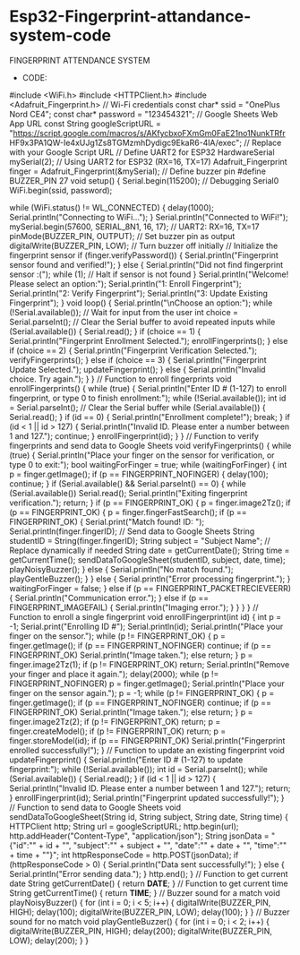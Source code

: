 # Esp32-Fingerprint-attandance-system-code


 FINGERPRINT ATTENDANCE SYSTEM
 
* CODE:

  
#include <WiFi.h>
#include <HTTPClient.h>
#include <Adafruit_Fingerprint.h>
// Wi-Fi credentials
const char* ssid = "OnePlus Nord CE4";
const char* password = "123454321";
// Google Sheets Web App URL
const String googleScriptURL =
"https://script.google.com/macros/s/AKfycbxoFXmGm0FaE21no1NunkTRfr
HF9x3PA1QW-Ie4xUJg1Zs8TGMzmhDydigc9EkaR6-4lA/exec"; // Replace
with your Google Script URL
// Define UART2 for ESP32
HardwareSerial mySerial(2); // Using UART2 for ESP32 (RX=16, TX=17)
Adafruit_Fingerprint finger = Adafruit_Fingerprint(&mySerial);
// Define buzzer pin
#define BUZZER_PIN 27
void setup() {
 Serial.begin(115200); // Debugging Serial0
 WiFi.begin(ssid, password);

 while (WiFi.status() != WL_CONNECTED) {
 delay(1000);
 Serial.println("Connecting to WiFi...");
 }
 Serial.println("Connected to WiFi!");
 mySerial.begin(57600, SERIAL_8N1, 16, 17); // UART2: RX=16, TX=17
 pinMode(BUZZER_PIN, OUTPUT); // Set buzzer pin as output
 digitalWrite(BUZZER_PIN, LOW); // Turn buzzer off initially
 // Initialize the fingerprint sensor
 if (finger.verifyPassword()) {
 Serial.println("Fingerprint sensor found and verified!");
 } else {
 Serial.println("Did not find fingerprint sensor :(");
 while (1); // Halt if sensor is not found
 }
 Serial.println("Welcome! Please select an option:");
 Serial.println("1: Enroll Fingerprint");
 Serial.println("2: Verify Fingerprint");
 Serial.println("3: Update Existing Fingerprint");
}
void loop() {
 Serial.println("\nChoose an option:");
 while (!Serial.available()); // Wait for input from the user
 int choice = Serial.parseInt();
 // Clear the Serial buffer to avoid repeated inputs
 while (Serial.available()) {
 Serial.read();
 }
 if (choice == 1) {
 Serial.println("Fingerprint Enrollment Selected.");
 enrollFingerprints();
 } else if (choice == 2) {
 Serial.println("Fingerprint Verification Selected.");
 verifyFingerprints();
 } else if (choice == 3) {
 Serial.println("Fingerprint Update Selected.");
 updateFingerprint();
 } else {
 Serial.println("Invalid choice. Try again.");
 }
}
// Function to enroll fingerprints
void enrollFingerprints() {
 while (true) {
 Serial.println("Enter ID # (1-127) to enroll fingerprint, or type 0 to finish
enrollment:");
 while (!Serial.available());
 int id = Serial.parseInt();
 // Clear the Serial buffer
 while (Serial.available()) {
 Serial.read();
 }
 if (id == 0) {
 Serial.println("Enrollment complete!");
 break;
 }
 if (id < 1 || id > 127) {
 Serial.println("Invalid ID. Please enter a number between 1 and 127.");
 continue;
 }
 enrollFingerprint(id);
 }
}
// Function to verify fingerprints and send data to Google Sheets
void verifyFingerprints() {
 while (true) {
 Serial.println("Place your finger on the sensor for verification, or type 0 to
exit:");
 bool waitingForFinger = true;
 while (waitingForFinger) {
 int p = finger.getImage();
 if (p == FINGERPRINT_NOFINGER) {
 delay(100);
 continue;
 }
 if (Serial.available() && Serial.parseInt() == 0) {
 while (Serial.available()) Serial.read();
 Serial.println("Exiting fingerprint verification.");
 return;
 }
 if (p == FINGERPRINT_OK) {
 p = finger.image2Tz();
 if (p == FINGERPRINT_OK) {
 p = finger.fingerFastSearch();
 if (p == FINGERPRINT_OK) {
 Serial.print("Match found! ID: ");
 Serial.println(finger.fingerID);
 // Send data to Google Sheets
 String studentID = String(finger.fingerID);
 String subject = "Subject Name"; // Replace dynamically if needed
 String date = getCurrentDate();
 String time = getCurrentTime();
 sendDataToGoogleSheet(studentID, subject, date, time);
 playNoisyBuzzer();
 } else {
 Serial.println("No match found.");
 playGentleBuzzer();
 }
 } else {
 Serial.println("Error processing fingerprint.");
 }
 waitingForFinger = false;
 } else if (p == FINGERPRINT_PACKETRECIEVEERR) {
 Serial.println("Communication error.");
 } else if (p == FINGERPRINT_IMAGEFAIL) {
 Serial.println("Imaging error.");
 }
 }
 }
}
// Function to enroll a single fingerprint
void enrollFingerprint(int id) {
 int p = -1;
 Serial.print("Enrolling ID #");
 Serial.println(id);
 Serial.println("Place your finger on the sensor.");
 while (p != FINGERPRINT_OK) {
 p = finger.getImage();
 if (p == FINGERPRINT_NOFINGER) continue;
 if (p == FINGERPRINT_OK) Serial.println("Image taken.");
 else return;
 }
 p = finger.image2Tz(1);
 if (p != FINGERPRINT_OK) return;
 Serial.println("Remove your finger and place it again.");
 delay(2000);
 while (p != FINGERPRINT_NOFINGER) p = finger.getImage();
 Serial.println("Place your finger on the sensor again.");
 p = -1;
 while (p != FINGERPRINT_OK) {
 p = finger.getImage();
 if (p == FINGERPRINT_NOFINGER) continue;
 if (p == FINGERPRINT_OK) Serial.println("Image taken.");
 else return;
 }
 p = finger.image2Tz(2);
 if (p != FINGERPRINT_OK) return;
 p = finger.createModel();
 if (p != FINGERPRINT_OK) return;
 p = finger.storeModel(id);
 if (p == FINGERPRINT_OK) Serial.println("Fingerprint enrolled
successfully!");
}
// Function to update an existing fingerprint
void updateFingerprint() {
 Serial.println("Enter ID # (1-127) to update fingerprint:");
 while (!Serial.available());
 int id = Serial.parseInt();
 while (Serial.available()) {
 Serial.read();
 }
 if (id < 1 || id > 127) {
 Serial.println("Invalid ID. Please enter a number between 1 and 127.");
 return;
 }
 enrollFingerprint(id);
 Serial.println("Fingerprint updated successfully!");
}
// Function to send data to Google Sheets
void sendDataToGoogleSheet(String id, String subject, String date, String
time) {
 HTTPClient http;
 String url = googleScriptURL;
 http.begin(url);
 http.addHeader("Content-Type", "application/json");
 String jsonData = "{\"id\":\"" + id + "\", \"subject\":\"" + subject + "\",
\"date\":\"" + date + "\", \"time\":\"" + time + "\"}";
 int httpResponseCode = http.POST(jsonData);
 if (httpResponseCode > 0) {
 Serial.println("Data sent successfully!");
 } else {
 Serial.println("Error sending data.");
 }
 http.end();
}
// Function to get current date
String getCurrentDate() {
 return __DATE__;
}
// Function to get current time
String getCurrentTime() {
 return __TIME__;
}
// Buzzer sound for a match
void playNoisyBuzzer() {
 for (int i = 0; i < 5; i++) {
 digitalWrite(BUZZER_PIN, HIGH);
 delay(100);
 digitalWrite(BUZZER_PIN, LOW);
 delay(100);
 }
}
// Buzzer sound for no match
void playGentleBuzzer() {
 for (int i = 0; i < 2; i++) {
 digitalWrite(BUZZER_PIN, HIGH);
 delay(200);
 digitalWrite(BUZZER_PIN, LOW);
 delay(200);
 }
} 
